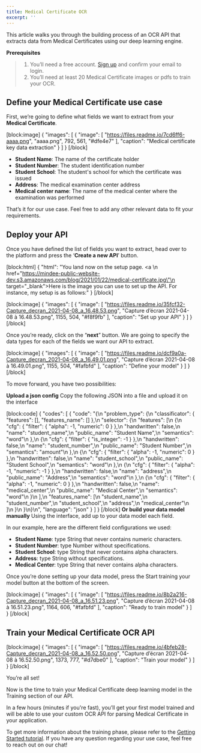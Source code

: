 ```yaml
---
title: Medical Certificate OCR
excerpt: ''
---
```

This article walks you through the building process of an OCR API that extracts data from Medical Certificates using our deep learning engine. 

 

 

**Prerequisites**
> 1. You’ll need a free account. [Sign up](https://platform.mindee.com/signup) and confirm your email to login.
> 2. You’ll need at least 20 Medical Certificate images or pdfs to train your OCR.
 

 

## Define your Medical Certificate use case
 

First, we’re going to define what fields we want to extract from your **Medical Certificate**. 

 

 
[block:image]
{
  "images": [
    {
      "image": [
        "https://files.readme.io/7cd6ff6-aaaa.png",
        "aaaa.png",
        792,
        561,
        "#dfe4e7"
      ],
      "caption": "Medical certificate key data extraction"
    }
  ]
}
[/block]
 

 

  * **Student Name**: The name of the certificate holder
  * **Student Number**: The student identification number 
  * **Student School**: The student's school for which the certificate was issued
  * **Address**: The medical examination center address 
  * **Medical center name**: The name of the medical center where the examination was performed
 

 

That’s it for our use case. Feel free to add any other relevant data to fit your requirements.

 

 

## Deploy your API
 

Once you have defined the list of fields you want to extract, head over to the platform and press the ‘**Create a new API**’ button.

 

[block:html]
{
  "html": "You land now on the setup page. <a \n   href=\"https://mindee-public-website-dev.s3.amazonaws.com/blog/2021/01/22/medical-certificate.jpg\"\n   target=\"_blank\">Here is the image</a> you can use to set up the API. For instance, my setup is as follows:"
}
[/block]

[block:image]
{
  "images": [
    {
      "image": [
        "https://files.readme.io/35fcf32-Capture_decran_2021-04-08_a_16.48.53.png",
        "Capture d’écran 2021-04-08 à 16.48.53.png",
        1155,
        504,
        "#f8f9fb"
      ],
      "caption": "Set up your API"
    }
  ]
}
[/block]
 
 

Once you’re ready, click on the “**next**” button. We are going to specify the data types for each of the fields we want our API to extract.



[block:image]
{
  "images": [
    {
      "image": [
        "https://files.readme.io/dcf9a0a-Capture_decran_2021-04-08_a_16.49.01.png",
        "Capture d’écran 2021-04-08 à 16.49.01.png",
        1155,
        504,
        "#fafbfd"
      ],
      "caption": "Define your model"
    }
  ]
}
[/block]
 

To move forward, you have two possibilities:

**Upload a json config**
Copy the following JSON into a file and upload it on the interface




[block:code]
{
  "codes": [
    {
      "code": "{\n  \"problem_type\": {\n    \"classificator\": { \"features\": [], \"features_name\": [] },\n    \"selector\": {\n      \"features\": [\n        {\n          \"cfg\": { \"filter\": { \"alpha\": -1, \"numeric\": 0 } },\n          \"handwritten\": false,\n          \"name\": \"student_name\",\n          \"public_name\": \"Student Name\",\n          \"semantics\": \"word\"\n        },\n        {\n          \"cfg\": { \"filter\": { \"is_integer\": -1 } },\n          \"handwritten\": false,\n          \"name\": \"student_number\",\n          \"public_name\": \"Student Number\",\n          \"semantics\": \"amount\"\n        },\n        {\n          \"cfg\": { \"filter\": { \"alpha\": -1, \"numeric\": 0 } },\n          \"handwritten\": false,\n          \"name\": \"student_school\",\n          \"public_name\": \"Student School\",\n          \"semantics\": \"word\"\n        },\n        {\n          \"cfg\": { \"filter\": { \"alpha\": -1, \"numeric\": -1 } },\n          \"handwritten\": false,\n          \"name\": \"address\",\n          \"public_name\": \"Address\",\n          \"semantics\": \"word\"\n        },\n        {\n          \"cfg\": { \"filter\": { \"alpha\": -1, \"numeric\": 0 } },\n          \"handwritten\": false,\n          \"name\": \"medical_center\",\n          \"public_name\": \"Medical Center\",\n          \"semantics\": \"word\"\n        }\n      ],\n      \"features_name\": [\n        \"student_name\",\n        \"student_number\",\n        \"student_school\",\n        \"address\",\n        \"medical_center\"\n      ]\n    }\n  }\n}\n",
      "language": "json"
    }
  ]
}
[/block]
 **Or build your data model manually**
Using the interface, add up to your data model each field.

In our example, here are the different field configurations we used:

  * **Student Name**: type String that never contains numeric characters.
  * **Student Number**: type Number without specifications.  
  * **Student School**: type String that never contains alpha characters. 
  * **Address**: type String without specifications. 
  * **Medical Center**: type String that never contains alpha characters. 

 


 

Once you’re done setting up your data model, press the Start training your model button at the bottom of the screen.

 
[block:image]
{
  "images": [
    {
      "image": [
        "https://files.readme.io/8b2a216-Capture_decran_2021-04-08_a_16.51.23.png",
        "Capture d’écran 2021-04-08 à 16.51.23.png",
        1164,
        606,
        "#fafbfd"
      ],
      "caption": "Ready to train model"
    }
  ]
}
[/block]
## Train your Medical Certificate OCR API

 
 
[block:image]
{
  "images": [
    {
      "image": [
        "https://files.readme.io/4bfeb28-Capture_decran_2021-04-08_a_16.52.50.png",
        "Capture d’écran 2021-04-08 à 16.52.50.png",
        1373,
        777,
        "#d7dbe0"
      ],
      "caption": "Train your model"
    }
  ]
}
[/block]
 

 


 

 

You’re all set! 

 

Now is the time to train your Medical Certificate deep learning model in the Training section of our API. 

 

In a few hours (minutes if you're fast), you’ll get your first model trained and will be able to use your custom OCR API for parsing Medical Certificate in your application.


To get more information about the training phase, please refer to the  [Getting Started tutorial](doc:build-your-first-document-parsing-api). If you have any question regarding your use case, feel free to reach out on our chat!